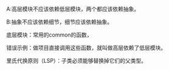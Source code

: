 A:高层模块不应该依赖低层模块，两个都应该依赖抽象。

B:抽象不应该依赖细节，细节应该依赖抽象。

底层模块：常用的common的函数，

错误示例：做项目直接调用这些函数，就叫做高层依赖了低层模块。

里氏代换原则（LSP）：子类必须能够替换掉它们的父类型。